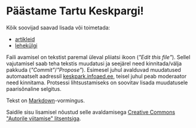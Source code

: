 # Päästame Tartu Keskpargi!

Kõik soovijad saavad lisada või toimetada:

* [artikleid](/_posts)
* [lehekülgi](/_pages)

Faili avamisel on tekstist paremal üleval pliiatsi ikoon (_"Edit this file"_). Sellel vajutamisel saab teha tekstis muudatusi ja seejärel need kinnitada/välja pakkuda (_"Commit"_/_"Propose"_). Esimesel juhul avalduvad muudatused automaatselt aadressil [keskpark.infoaed.ee](https://keskpark.infoaed.ee/), teisel juhul peab moderaator need kinnitama. Protsessi lihtsustamiseks on soovitav lisada muudatusele paarisõnaline selgitus.

Tekst on [Markdown](https://guides.github.com/features/mastering-markdown/)-vormingus.

Saidile sisu lisamisel nõustud selle avaldamisega [Creative Commons "Autorile viitamise" litsentsiga](https://creativecommons.org/licenses/by/3.0/ee/).
